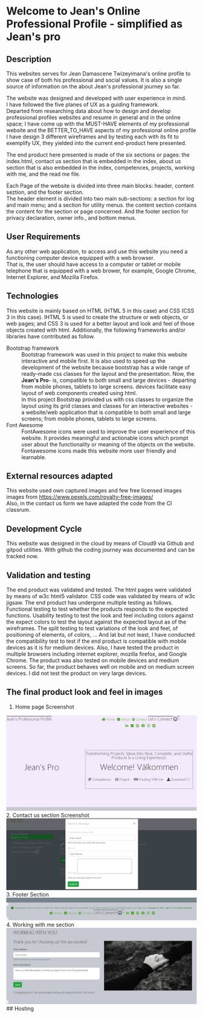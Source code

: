 # Welcome to Jean's Online Professional Profile - simplified as <strong>Jean's pro</strong>

## Description
<p>
This websites serves for Jean Damascene Twizeyimana's online profile to show case of both his professional and social values. It is also a single source of information on the about Jean's professional journey so far. 
</p>
<p>The website was designed and developed with user experience in mind.<br>
I have followed the five planes of UX as a guiding framework.<br> Departed from researching data about how to design and develop professional profiles websites and resume in general and in the online space; I have come up with the MUST-HAVE elements of my professional website and the BETTER_TO_HAVE aspects of my professional online profile<br>
I have design 3 different wireframes and by testing each with its fit to exemplify UX, they yielded into the current end-product here presented.</p>
<p>
  The end product here presented is made of the six sections or pages: the index.html, contact us section that is embedded in the index, about us section that is also embedded in the index, competences, projects, working with me, and the read me file. 
</p>

<p>
  Each Page of the website is divided into three main blocks: header, content seztion, and the footer section. <br>
  The header element is divided into two main sub-sections: a section for log and main menu; and a section for utility menus.
  the content section contains the content for the section or page concerned. And the footer section for privacy declaration, owner info., and bottom menus.
</p>

## User Requirements
As any other web application, to access and use this website you need a functioning computer device equipped with a web browser. <br> 
That is, the user should have access to a computer or tablet or mobile telephone that is equipped with a web brower, for example, Google Chrome, Internet Explorer, and Mozilla Firefox. 

## Technologies
This website is mainly based on HTML (HTML 5 in this case) and CSS (CSS 3 in this case).
IHTML 5 is used to create the structure or web objects, or web pages; and CSS 3 is used for a better layout and look and feel of those objects created with html. 
Additionally, the following frameworks and/or libraries have contributed as follow.
<dl>
   <dt>
      Bootstrap framework
   <dt>
   <dd>
       Bootstrap framework was used in this project to make this website interactive and mobile first. It is also used to speed up the development of the website because bootstrap has a wide range of ready-made css classes for the layout and the presentation.
Now, the <b> Jean's Pro</b>- is, compatible to both small and large devices - departing from mobile phones, tablets to large screens.
 devices facilitate easy layout of web components created using html. <br>
In this project Bootstrap provided us with css classes to organize the layout using its grid classes and classes for an interactive websites - a website/web application that is compatible to both small and large screens; from mobile phones, tablets to large screens.
   </dd>


<dt>
      Font Awesome
   <dt>
   <dd>
       FontAwesome icons were used to improve the user experience of this website. 
       It provides meaningful and actionable icons which prompt user about the functionality or meaning of the objects on the website.
       Fontawesome icons made this website more user friendly and learnable.
   </dd>

</dl>

## External resources adapted
This website used own captured images and few free licensed images images from https://www.pexels.com/royalty-free-images/  
Also, in the contact us form we have adapted the code from the CI classrum.

## Development Cycle
This website was designed in the cloud by means of Cloud9 via Github and gitpod utilities.
With github the coding journey was documented and can be tracked now.

## Validation and testing
The end product was validated and tested.
The html pages were validated by means of w3c html5 validator.
CSS code was validated by means of w3c jigsaw.
The end product has undergone multiple testing as follows. Functional testing to test whether the products responds to the expected functions.
Usability testing to test the look and feel including colors against the expect colors to test the layout against the expected layout as of the wireframes.
The split testing to test variations of the look and feel, of positioning of elements, of colors, ...
And lat but not least, I have conducted the compatibility test to test if the end product is compatible with mobile devices as it is for medium devices.
Also, I have tested the product in multiple browsers including internet explorer, mozilla firefox, and Google Chrome.
The product was also tested on mobile devices and medium screens. So far, the product behaves well on mobile and on medium screen devices.
I did not test the product on very large devices.

## The final product look and feel in images
1. Home page Screenshot
<img src="assets/images/homepage.jpg" alt=" Site Home Page Screenshot">
2. Contact us section Screenshot
<img src="assets/images/contactus.jpg" alt=" Contact us section Screenshot">
3. Footer Section
<img src="assets/images/footersection.jpg" alt=" Contact us section Screenshot">
4. Working with me section
<img src="assets/images/working-with.jpg" alt=" Contact us section Screenshot">
## Hosting
